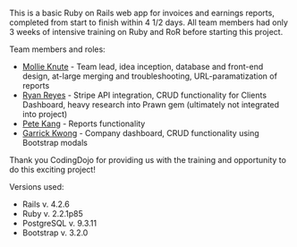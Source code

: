 This is a basic Ruby on Rails web app for invoices and earnings reports, completed from start to finish within 4 1/2 days. All team members had only 3 weeks of intensive training on Ruby and RoR before starting this project. 

Team members and roles:
- <a href="https://github.com/MCKnute">Mollie Knute</a> - Team lead, idea inception, database and front-end design, at-large merging and troubleshooting, URL-paramatization of reports
- <a href="https://github.com/reyesr3">Ryan Reyes</a> - Stripe API integration, CRUD functionality for Clients Dashboard, heavy research into Prawn gem (ultimately not integrated into project)
- <a href="https://github.com/kangpeter5">Pete Kang</a> - Reports functionality
- <a href="https://github.com/gkwong85">Garrick Kwong</a> - Company dashboard, CRUD functionality using Bootstrap modals

Thank you CodingDojo for providing us with the training and opportunity to do this exciting project!


Versions used:

- Rails v. 4.2.6
- Ruby v. 2.2.1p85
- PostgreSQL v. 9.3.11
- Bootstrap v. 3.2.0

